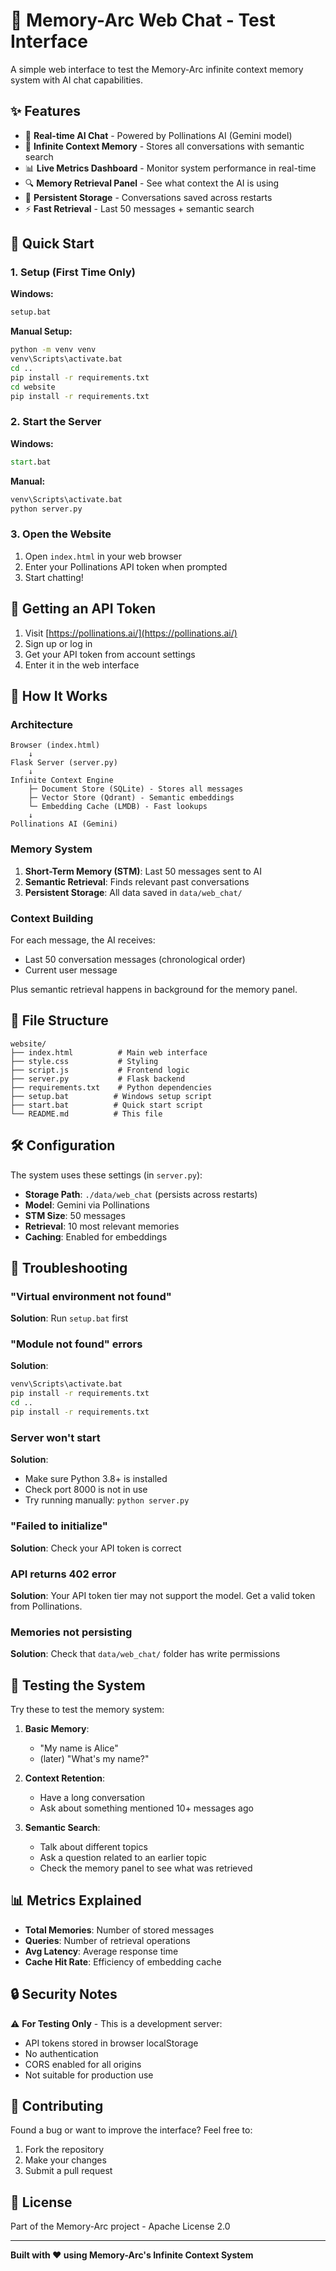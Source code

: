 # 🧠 Memory-Arc Web Chat - Test Interface

A simple web interface to test the Memory-Arc infinite context memory system with AI chat capabilities.

## ✨ Features

- 💬 **Real-time AI Chat** - Powered by Pollinations AI (Gemini model)
- 🧠 **Infinite Context Memory** - Stores all conversations with semantic search
- 📊 **Live Metrics Dashboard** - Monitor system performance in real-time
- 🔍 **Memory Retrieval Panel** - See what context the AI is using
- 💾 **Persistent Storage** - Conversations saved across restarts
- ⚡ **Fast Retrieval** - Last 50 messages + semantic search

## 🚀 Quick Start

### 1. Setup (First Time Only)

**Windows:**
```cmd
setup.bat
```

**Manual Setup:**
```cmd
python -m venv venv
venv\Scripts\activate.bat
cd ..
pip install -r requirements.txt
cd website
pip install -r requirements.txt
```

### 2. Start the Server

**Windows:**
```cmd
start.bat
```

**Manual:**
```cmd
venv\Scripts\activate.bat
python server.py
```

### 3. Open the Website

1. Open `index.html` in your web browser
2. Enter your Pollinations API token when prompted
3. Start chatting!

## 🔑 Getting an API Token

1. Visit [https://pollinations.ai/](https://pollinations.ai/)
2. Sign up or log in
3. Get your API token from account settings
4. Enter it in the web interface

## 📖 How It Works

### Architecture

```
Browser (index.html)
    ↓
Flask Server (server.py)
    ↓
Infinite Context Engine
    ├─ Document Store (SQLite) - Stores all messages
    ├─ Vector Store (Qdrant) - Semantic embeddings
    └─ Embedding Cache (LMDB) - Fast lookups
    ↓
Pollinations AI (Gemini)
```

### Memory System

1. **Short-Term Memory (STM)**: Last 50 messages sent to AI
2. **Semantic Retrieval**: Finds relevant past conversations
3. **Persistent Storage**: All data saved in `data/web_chat/`

### Context Building

For each message, the AI receives:
- Last 50 conversation messages (chronological order)
- Current user message

Plus semantic retrieval happens in background for the memory panel.

## 📁 File Structure

```
website/
├── index.html          # Main web interface
├── style.css           # Styling
├── script.js           # Frontend logic
├── server.py           # Flask backend
├── requirements.txt    # Python dependencies
├── setup.bat          # Windows setup script
├── start.bat          # Quick start script
└── README.md          # This file
```

## 🛠️ Configuration

The system uses these settings (in `server.py`):

- **Storage Path**: `./data/web_chat` (persists across restarts)
- **Model**: Gemini via Pollinations
- **STM Size**: 50 messages
- **Retrieval**: 10 most relevant memories
- **Caching**: Enabled for embeddings

## 🐛 Troubleshooting

### "Virtual environment not found"
**Solution**: Run `setup.bat` first

### "Module not found" errors
**Solution**: 
```cmd
venv\Scripts\activate.bat
pip install -r requirements.txt
cd ..
pip install -r requirements.txt
```

### Server won't start
**Solution**: 
- Make sure Python 3.8+ is installed
- Check port 8000 is not in use
- Try running manually: `python server.py`

### "Failed to initialize"
**Solution**: Check your API token is correct

### API returns 402 error
**Solution**: Your API token tier may not support the model. Get a valid token from Pollinations.

### Memories not persisting
**Solution**: Check that `data/web_chat/` folder has write permissions

## 🧪 Testing the System

Try these to test the memory system:

1. **Basic Memory**:
   - "My name is Alice"
   - (later) "What's my name?"

2. **Context Retention**:
   - Have a long conversation
   - Ask about something mentioned 10+ messages ago

3. **Semantic Search**:
   - Talk about different topics
   - Ask a question related to an earlier topic
   - Check the memory panel to see what was retrieved

## 📊 Metrics Explained

- **Total Memories**: Number of stored messages
- **Queries**: Number of retrieval operations
- **Avg Latency**: Average response time
- **Cache Hit Rate**: Efficiency of embedding cache

## 🔒 Security Notes

⚠️ **For Testing Only** - This is a development server:
- API tokens stored in browser localStorage
- No authentication
- CORS enabled for all origins
- Not suitable for production use

## 🤝 Contributing

Found a bug or want to improve the interface? Feel free to:
1. Fork the repository
2. Make your changes
3. Submit a pull request

## 📄 License

Part of the Memory-Arc project - Apache License 2.0

---

**Built with ❤️ using Memory-Arc's Infinite Context System**

